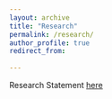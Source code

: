 ```yaml
---
layout: archive
title: "Research"
permalink: /research/
author_profile: true
redirect_from:
  
---
```


Research Statement <a href="files/ResearchStatement.pdf" class="image fit"><img src="" alt="">here</a>
